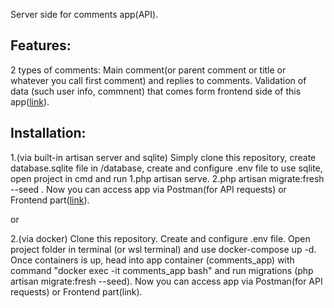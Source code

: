 Server side for comments app(API).

## Features:
2 types of comments: Main comment(or parent comment or title or whatever you call first comment) and replies to comments.
Validation of data (such user info, commnent) that comes form frontend side of this app([link](https://github.com/revengergodx/commentsvue)).

## Installation:
1.(via built-in artisan server and sqlite) 
Simply clone this repository, create database.sqlite file in /database, create and configure .env file to use sqlite, open project in cmd and run 1.php artisan serve. 2.php artisan migrate:fresh --seed . Now you can access app via Postman(for API requests) or Frontend part([link](https://github.com/revengergodx/commentsvue)).

or

2.(via docker)
Clone this repository. Create and configure .env file. Open project folder in terminal (or wsl terminal) and use docker-compose up -d. Once containers is up, head into app container (comments_app) with command "docker exec -it comments_app bash" and run migrations (php artisan migrate:fresh --seed). Now you can access app via Postman(for API requests) or Frontend part(link).

